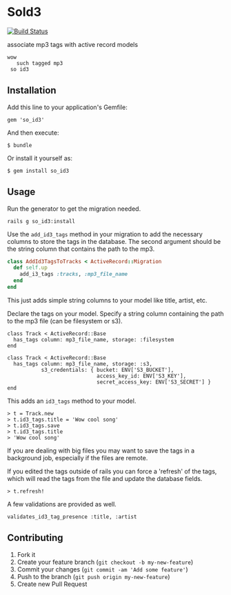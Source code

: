 # SoId3

[![Build Status](https://travis-ci.org/mcfiredrill/so_id3.png)](https://travis-ci.org/mcfiredrill/so_id3)

associate mp3 tags with active record models

```
wow
   such tagged mp3
 so id3
```

## Installation

Add this line to your application's Gemfile:

    gem 'so_id3'

And then execute:

    $ bundle

Or install it yourself as:

    $ gem install so_id3

## Usage

Run the generator to get the migration needed.

```
rails g so_id3:install
```

Use the `add_id3_tags` method in your migration to add the necessary columns to
store the tags in the database. The second argument should be the string column
that contains the path to the mp3.

```ruby
class AddId3TagsToTracks < ActiveRecord::Migration
  def self.up
    add_i3_tags :tracks, :mp3_file_name
  end
end
```

This just adds simple string columns to your model like title, artist, etc.

Declare the tags on your model. Specify a string column containing the path to
the mp3 file (can be filesystem or s3).
```
class Track < ActiveRecord::Base
  has_tags column: mp3_file_name, storage: :filesystem
end
```

```
class Track < ActiveRecord::Base
  has_tags column: mp3_file_name, storage: :s3,
           s3_credentials: { bucket: ENV['S3_BUCKET'],
                             access_key_id: ENV['S3_KEY'],
                             secret_access_key: ENV['S3_SECRET'] }
end
```

This adds an `id3_tags` method to your model.

```
> t = Track.new
> t.id3_tags.title = 'Wow cool song'
> t.id3_tags.save
> t.id3_tags.title
> 'Wow cool song'
```

If you are dealing with big files you may want to save the tags in a background
job, especially if the files are remote.

If you edited the tags outside of rails you can force a 'refresh' of the tags,
which will read the tags from the file and update the database fields.

```
> t.refresh!
```

A few validations are provided as well.

```
validates_id3_tag_presence :title, :artist
```

## Contributing

1. Fork it
2. Create your feature branch (`git checkout -b my-new-feature`)
3. Commit your changes (`git commit -am 'Add some feature'`)
4. Push to the branch (`git push origin my-new-feature`)
5. Create new Pull Request
